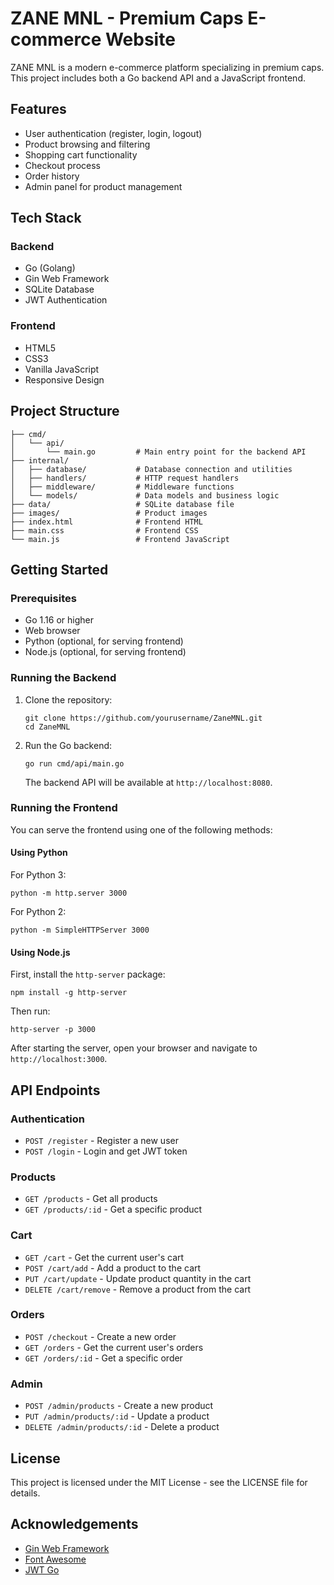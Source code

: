 # ZANE MNL - Premium Caps E-commerce Website

ZANE MNL is a modern e-commerce platform specializing in premium caps. This project includes both a Go backend API and a JavaScript frontend.

## Features

- User authentication (register, login, logout)
- Product browsing and filtering
- Shopping cart functionality
- Checkout process
- Order history
- Admin panel for product management

## Tech Stack

### Backend
- Go (Golang)
- Gin Web Framework
- SQLite Database
- JWT Authentication

### Frontend
- HTML5
- CSS3
- Vanilla JavaScript
- Responsive Design

## Project Structure

```
├── cmd/
│   └── api/
│       └── main.go         # Main entry point for the backend API
├── internal/
│   ├── database/           # Database connection and utilities
│   ├── handlers/           # HTTP request handlers
│   ├── middleware/         # Middleware functions
│   └── models/             # Data models and business logic
├── data/                   # SQLite database file
├── images/                 # Product images
├── index.html              # Frontend HTML
├── main.css                # Frontend CSS
└── main.js                 # Frontend JavaScript
```

## Getting Started

### Prerequisites

- Go 1.16 or higher
- Web browser
- Python (optional, for serving frontend)
- Node.js (optional, for serving frontend)

### Running the Backend

1. Clone the repository:
   ```
   git clone https://github.com/yourusername/ZaneMNL.git
   cd ZaneMNL
   ```

2. Run the Go backend:
   ```
   go run cmd/api/main.go
   ```
   
   The backend API will be available at `http://localhost:8080`.

### Running the Frontend

You can serve the frontend using one of the following methods:

#### Using Python

For Python 3:
```
python -m http.server 3000
```

For Python 2:
```
python -m SimpleHTTPServer 3000
```

#### Using Node.js

First, install the `http-server` package:
```
npm install -g http-server
```

Then run:
```
http-server -p 3000
```

After starting the server, open your browser and navigate to `http://localhost:3000`.

## API Endpoints

### Authentication
- `POST /register` - Register a new user
- `POST /login` - Login and get JWT token

### Products
- `GET /products` - Get all products
- `GET /products/:id` - Get a specific product

### Cart
- `GET /cart` - Get the current user's cart
- `POST /cart/add` - Add a product to the cart
- `PUT /cart/update` - Update product quantity in the cart
- `DELETE /cart/remove` - Remove a product from the cart

### Orders
- `POST /checkout` - Create a new order
- `GET /orders` - Get the current user's orders
- `GET /orders/:id` - Get a specific order

### Admin
- `POST /admin/products` - Create a new product
- `PUT /admin/products/:id` - Update a product
- `DELETE /admin/products/:id` - Delete a product

## License

This project is licensed under the MIT License - see the LICENSE file for details.

## Acknowledgements

- [Gin Web Framework](https://github.com/gin-gonic/gin)
- [Font Awesome](https://fontawesome.com/)
- [JWT Go](https://github.com/golang-jwt/jwt)
